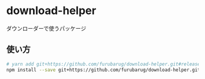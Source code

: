 # download-helper

ダウンローダーで使うパッケージ

## 使い方

```bash
# yarn add git+https://github.com/furubarug/download-helper.git#release/3.1.1
npm install --save git+https://github.com/furubarug/download-helper.git#release/3.1.1
```
